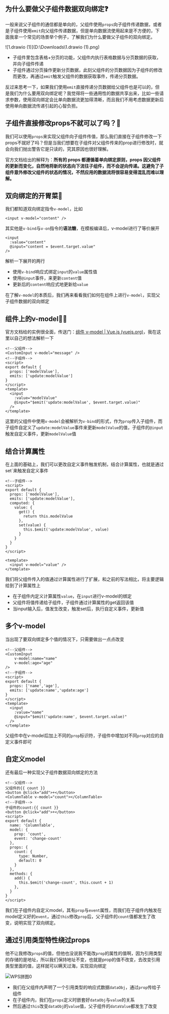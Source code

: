 ## 为什么要做父子组件数据双向绑定❓

一般来说父子组件的通信都是单向的，父组件使用`props`向子组件传递数据，或者是子组件使用`emit`向父组件传递数据，但是单向数据流使用起来是不方便的，下面我拿一个常见的场景举个例子，了解我们为什么要做父子组件的双向绑定。

![1.drawio (1)](D:\Downloads\1.drawio (1).png)

- 子组件里包含表格+分页的功能，父组件内执行表格数据与分页数据的获取，并向子组件传递
- 子组件通过分页操作更新分页数据，此刻父组件的分页数据因为子组件的修改而更改，再通过`emit`触发父组件的数据获取事件，传递分页数据。

反过来思考一下，如果我们使用`emit`直接传递分页数据给父组件也是可以的，但是我们为什么要用双向绑定呢？我觉得将一些通用性的数据共享出来，比如一些请求参数，使用双向绑定会比单向数据流更加得清晰，而且我们不用考虑数据更新后使用单向数据流传递引起的心智负担。

## 子组件直接修改props不就可以了吗？💢

我们可以使用`props`来实现父组件向子组件传值，那么我们直接在子组件修改一下props不就好了吗？但是当我们想要在子组件对父组件传来的prop进行修改时，就会向我们抛出警告它是只读的，究其原因也很好理解。

官方文档给出的解释为：**所有的 props 都遵循着单向绑定原则，props 因父组件的更新而变化，自然地将新的状态向下流往子组件，而不会逆向传递。这避免了子组件意外修改父组件的状态的情况，不然应用的数据流将很容易变得混乱而难以理解。**

## 双向绑定的开胃菜🍨

我们都知道双向绑定指令`v-model`，比如

```vue
<input v-model="content" />
```

其实他是`v-bind`与`v-on`指令的**语法糖**，在模板编译后，v-model进行了等价展开

```vue
<input
  :value="content"
  @input="content = $event.target.value"
/>
```

解析一下展开的两行

- 使用`v-bind`响应式绑定`input`的`value`属性值
- 使用`@input`事件，来更新`content`值
- 更新后的`content`响应式地更新给`value`

在了解`v-model`的本质后，我们再来看看我们如何在组件上进行`v-model`，实现父子组件数据的双向绑定

## 组件上的v-model😶‍🌫️

官方文档给的实例很全面，传送门：[组件 v-model | Vue.js (vuejs.org)](https://cn.vuejs.org/guide/components/v-model.html)，我在这里以自己的想法解析一下

```vue
<!--父组件-->
<CustomInput v-model="message" /> 
<!--子组件-->
<script>
export default {
  props: ['modelValue'],
  emits: ['update:modelValue']
}
</script>
<template>
  <input
    :value="modelValue"
    @input="$emit('update:modelValue', $event.target.value)"
  />
</template>
```

这里的父组件中使用`v-model`会被解析为`v-bind`的形式，作为`prop`传入子组件，而子组件自定义了`update:modelValue`事件来更新`modelValue`的值，子组件的`@input`触发自定义事件，更新`modelValue`值

## 结合计算属性

在上面的基础上，我们可以更改自定义事件触发机制，结合计算属性，也就是通过set`来触发自定义事件

```vue
<!--子组件-->
<script>
export default {
  props: ['modelValue'],
  emits: ['update:modelValue'],
  computed: {
    value: {
      get() {
        return this.modelValue
      },
      set(value) {
        this.$emit('update:modelValue', value)
      }
    }
  }
}
</script>

<template>
  <input v-model="value" />
</template>
```

我们将父组件传入的值通过计算属性进行了扩展，和之前的写法相比，将主要逻辑给到了计算属性上

- 在子组件内定义计算属性`value`，在`input`进行v-model的绑定
- 父组件将值传递给子组件，子组件通过计算属性的get返回该值
- 当input输入后，值发生改变，触发set后，执行自定义事件，更新值

## 多个v-model

当出现了要双向绑定多个值的情况下，只需要做出一点点改变

```vue
<!--父组件-->
<CustomInput 
    v-model:name="name"
    v-model:age="age"
/> 
<!--子组件-->
<script>
export default {
  props: ['name','age'],
  emits: ['update:name','update:age']
}
</script>
<template>
  <input
    :value="name"
    @input="$emit('update:name', $event.target.value)"
  />
</template>
```

父组件中在v-model后加上不同的`prop`标识符，子组件中增加对不同`prop`对应的自定义事件即可

## 自定义model

还有最后一种实现父子组件数据双向绑定的方法

```vue
<!--父组件-->
父组件的{{ count }}
<button @click="add">+</button>
<ColumnTable v-model="count"></ColumnTable>
<!--子组件-->
子组件的count:{{ count }}
<button @click="add">+</button>
<script>
export default {
  name: 'ColumnTable',
  model: {
    prop: 'count',
    event: 'change-count'
  },
  props: {
    count: {
      type: Number,
      default: 0
    }
  },
  methods: {
    add() {
      this.$emit('change-count', this.count + 1)
    },
  }
}
</script>
```

我们在子组件内自定义model，其有`prop`与`event`属性，而我们在子组件内触发在model定义好的`event`，通过`this`修改`prop`后，父子组件的`count`值都发生了改变，说明实现了双向绑定。

## 通过引用类型特性绕过props

他不让我修改`props`的值，但他也没说我不能改`prop`的属性的值啊，因为引用类型的存储的是地址，所以我们保持地址不变，也就是prop的值不改变，去改变引用类型里面的值，这样就可以瞒天过海，实现双向绑定

![WPS拼图0](D:\Desktop\WPS拼图0.png)

- 我们在父组件内声明了一个引用类型的响应式数据`dataObj`，通过`prop`传给子组件
- 在子组件内，我们在`props`定义时嵌套好`dataObj`与`value`的关系
- 然后通过`this`改变`dataObj`的`value`值，父子组件的`dataValue`都发生了改变
